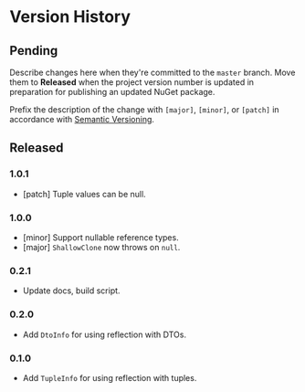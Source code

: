# Version History

## Pending

Describe changes here when they're committed to the `master` branch. Move them to **Released** when the project version number is updated in preparation for publishing an updated NuGet package.

Prefix the description of the change with `[major]`, `[minor]`, or `[patch]` in accordance with [Semantic Versioning](https://semver.org/).

## Released

### 1.0.1

* [patch] Tuple values can be null.

### 1.0.0

* [minor] Support nullable reference types.
* [major] `ShallowClone` now throws on `null`.

### 0.2.1

* Update docs, build script.

### 0.2.0

* Add `DtoInfo` for using reflection with DTOs.

### 0.1.0

* Add `TupleInfo` for using reflection with tuples.
